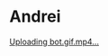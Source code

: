 # Andrei
[Uploading bot.gif.mp4…
](https://github.com/frostymanrus/Andrei/assets/45993516/bd192636-6e80-48b0-97f7-9065b016eb22
)
